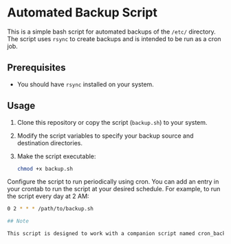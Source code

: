 # Automated Backup Script

This is a simple bash script for automated backups of the `/etc/` directory. The script uses `rsync` to create backups and is intended to be run as a cron job.

## Prerequisites

- You should have `rsync` installed on your system.

## Usage

1. Clone this repository or copy the script (`backup.sh`) to your system.
2. Modify the script variables to specify your backup source and destination directories.
3. Make the script executable:

   ```bash
   chmod +x backup.sh
   
Configure the script to run periodically using cron. You can add an entry in your crontab to run the script at your desired schedule. For example, to run the script every day at 2 AM:  
   ```bash
   0 2 * * * /path/to/backup.sh

## Note

This script is designed to work with a companion script named cron_backup_cleaner.sh available in this repository. Make sure to set up the cleaning script as well for managing your backups.
